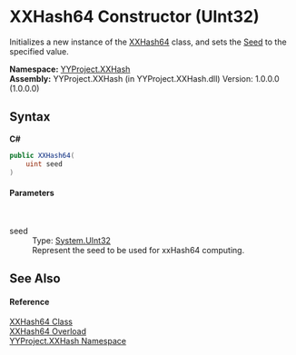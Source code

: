 # XXHash64 Constructor (UInt32)
 

Initializes a new instance of the <a href="1f2e7168-1f3f-c493-7e7a-6d566f315fd9">XXHash64</a> class, and sets the <a href="50b1d888-ba01-1e59-e4a0-bc6abc16b001">Seed</a> to the specified value.

**Namespace:**&nbsp;<a href="2e5d6292-64c7-8d52-f77f-7d3314e71172">YYProject.XXHash</a><br />**Assembly:**&nbsp;YYProject.XXHash (in YYProject.XXHash.dll) Version: 1.0.0.0 (1.0.0.0)

## Syntax

**C#**<br />
``` C#
public XXHash64(
	uint seed
)
```


#### Parameters
&nbsp;<dl><dt>seed</dt><dd>Type: <a href="http://msdn2.microsoft.com/en-us/library/ctys3981" target="_blank">System.UInt32</a><br />Represent the seed to be used for xxHash64 computing.</dd></dl>

## See Also


#### Reference
<a href="1f2e7168-1f3f-c493-7e7a-6d566f315fd9">XXHash64 Class</a><br /><a href="ee3577da-d7ad-c9da-5c49-6281a2730453">XXHash64 Overload</a><br /><a href="2e5d6292-64c7-8d52-f77f-7d3314e71172">YYProject.XXHash Namespace</a><br />